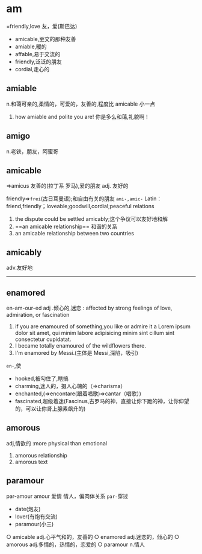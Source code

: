 # am

=friendly,love
友，爱(斯巴达)

- amicable,至交的那种友善
- amiable,暖的
- affable,易于交流的
- friendly,泛泛的朋友
- cordial,走心的

## amiable

n.和蔼可亲的,柔情的，可爱的，友善的,程度比 amicable 小一点

1. how amiable and polite you are! 你是多么和蔼,礼貌啊！

## amigo

n.老铁，朋友，阿蜜哥

## amicable

=>amicus 友善的(拉丁系 罗马),爱的朋友
adj. 友好的

friendly=>`frei`(古日耳曼语);和自由有关的朋友
`ami-,amic-` Latin： friend,friendly；loveable;goodwill,cordial;peaceful relations

1. the dispute could be settled amicably;这个争议可以友好地和解
2. ==an amicable relationship== 和谐的关系
3. an amicable relationship between two countries

## amicably

adv.友好地

---

## enamored

en-am-our-ed
adj .倾心的,迷恋
: affected by strong feelings of love, admiration, or fascination

1. if you are enamoured of something,you like or admire it a Lorem ipsum dolor sit amet, qui minim labore adipisicing minim sint cillum sint consectetur cupidatat.
2. I became totally enamoured of the wildflowers there.
3. I'm enamored by Messi.(主体是 Messi,深陷，吸引)

`en-`,使

- hooked,被勾住了,瞎搞
- charming,迷人的，摄人心魄的（=>charisma）
- enchanted,(=>encontare(跟着唱歌)=>cantar（唱歌）)
- fascinated,超级着迷(Fascinus,古罗马的神，直接让你下跪的神，让你仰望的，可以让你肾上腺素飙升的)

## amorous

adj,情欲的
:more physical than emotional

1. amorous relationship
2. amorous text

## paramour

par-amour
amour 爱情
情人，偏肉体关系
`par-`穿过

- date(炮友)
- lover(有炮有交流)
- paramour(小三)

○ amicable adj.心平气和的，友善的
○ enamored adj.迷恋的，倾心的
○ amorous adj.多情的，热情的，恋爱的
○ paramour n.情人
